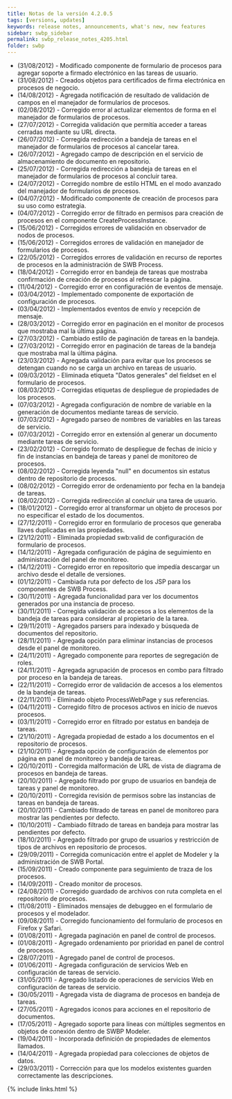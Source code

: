 ```yaml
---
title: Notas de la versión 4.2.0.5
tags: [versions, updates]
keywords: release notes, announcements, what's new, new features
sidebar: swbp_sidebar
permalink: swbp_release_notes_4205.html
folder: swbp
---
```


- (31/08/2012) - Modificado componente de formulario de procesos para agregar soporte a firmado electrónico en las tareas de usuario.
- (31/08/2012) - Creados objetos para certificados de firma electrónica en procesos de negocio.
- (14/08/2012) - Agregada notificación de resultado de validación de campos en el manejador de formularios de procesos.
- (02/08/2012) - <i class="fa fa-bug"></i> Corregido error al actualizar elementos de forma en el manejador de formularios de procesos.
- (27/07/2012) - <i class="fa fa-bug"></i> Corregida validación que permitía acceder a tareas cerradas mediante su URL directa.
- (26/07/2012) - <i class="fa fa-bug"></i> Corregida redirección a bandeja de tareas en el manejador de formularios de procesos al cancelar tarea.
- (26/07/2012) - Agregado campo de descripción en el servicio de almacenamiento de documento en repositorio.
- (25/07/2012) - <i class="fa fa-bug"></i> Corregida redirección a bandeja de tareas en el manejador de formularios de procesos al concluir tarea.
- (24/07/2012) - <i class="fa fa-bug"></i> Corregido nombre de estilo HTML en el modo avanzado del manejador de formularios de procesos.
- (04/07/2012) - Modificado componente de creación de procesos para su uso como estrategia.
- (04/07/2012) - <i class="fa fa-bug"></i> Corregido error de filtrado en permisos para creación de procesos en el componente CreateProcessInstance.
- (15/06/2012) - <i class="fa fa-bug"></i> Corregidos errores de validación en observador de nodos de procesos.
- (15/06/2012) - <i class="fa fa-bug"></i> Corregidos errores de validación en manejador de formularios de procesos.
- (22/05/2012) - <i class="fa fa-bug"></i> Corregidos errores de validación en recurso de reportes de procesos en la administración de SWB Process.
- (18/04/2012) - <i class="fa fa-bug"></i> Corregido error en bandeja de tareas que mostraba confirmación de creación de procesos al refrescar la página.
- (11/04/2012) - <i class="fa fa-bug"></i> Corregido error en configuración de eventos de mensaje.
- (03/04/2012) - Implementado componente de exportación de configuración de procesos.
- (03/04/2012) - Implementados eventos de envío y recepción de mensaje.
- (28/03/2012) - <i class="fa fa-bug"></i> Corregido error en paginación en el monitor de procesos que mostraba mal la última página.
- (27/03/2012) - Cambiado estilo de paginación de tareas en la bandeja.
- (27/03/2012) - <i class="fa fa-bug"></i> Corregido error en paginación de tareas de la bandeja que mostraba mal la última página.
- (23/03/2012) - <i class="fa fa-bug"></i> Agregada validación para evitar que los procesos se detengan cuando no se carga un archivo en tareas de usuario.
- (09/03/2012) - <i class="fa fa-bug"></i> Eliminada etiqueta "Datos generales" del fieldset en el formulario de procesos.
- (08/03/2012) - <i class="fa fa-bug"></i> Corregidas etiquetas de despliegue de propiedades de los procesos.
- (07/03/2012) - Agregada configuración de nombre de variable en la generación de documentos mediante tareas de servicio.
- (07/03/2012) - Agregado parseo de nombres de variables en las tareas de servicio.
- (07/03/2012) - <i class="fa fa-bug"></i> Corregido error en extensión al generar un documento mediante tareas de servicio.
- (23/02/2012) - <i class="fa fa-bug"></i> Corregido formato de despliegue de fechas de inicio y fin de instancias en bandeja de tareas y panel de monitoreo de procesos.
- (08/02/2012) - <i class="fa fa-bug"></i> Corregida leyenda "null" en documentos sin estatus dentro de repositorio de procesos.
- (08/02/2012) - <i class="fa fa-bug"></i> Corregido error de ordenamiento por fecha en la bandeja de tareas.
- (08/02/2012) - <i class="fa fa-bug"></i> Corregida redirección al concluir una tarea de usuario.
- (18/01/2012) - <i class="fa fa-bug"></i> Corregido error al transformar un objeto de procesos por no especificar el estado de los documentos.
- (27/12/2011) - <i class="fa fa-bug"></i> Corregido error en formulario de procesos que generaba llaves duplicadas en las propiedades.
- (21/12/2011) - <i class="fa fa-bug"></i> Eliminada propiedad swb:valid de configuración de formulario de procesos.
- (14/12/2011) - Agregada configuración de página de seguimiento en administración del panel de monitoreo.
- (14/12/2011) - <i class="fa fa-bug"></i> Corregido error en repositorio que impedía descargar un archivo desde el detalle de versiones.
- (01/12/2011) - Cambiada ruta por defecto de los JSP para los componentes de SWB Process.
- (30/11/2011) - Agregada funcionalidad para ver los documentos generados por una instancia de proceso.
- (30/11/2011) - <i class="fa fa-bug"></i> Corregida validación de accesos a los elementos de la bandeja de tareas para considerar al propietario de la tarea.
- (29/11/2011) - Agregados parsers para indexado y búsqueda de documentos del repositorio.
- (28/11/2011) - Agregada opción para eliminar instancias de procesos desde el panel de monitoreo.
- (24/11/2011) - Agregado componente para reportes de segregación de roles.
- (24/11/2011) - Agregada agrupación de procesos en combo para filtrado por proceso en la bandeja de tareas.
- (22/11/2011) - <i class="fa fa-bug"></i> Corregido error de validación de accesos a los elementos de la bandeja de tareas.
- (22/11/2011) - Eliminado objeto ProcessWebPage y sus referencias.
- (04/11/2011) - <i class="fa fa-bug"></i> Corregido filtro de procesos activos en inicio de nuevos procesos.
- (03/11/2011) - <i class="fa fa-bug"></i> Corregido error en filtrado por estatus en bandeja de tareas.
- (21/10/2011) - Agregada propiedad de estado a los documentos en el repositorio de procesos.
- (21/10/2011) - Agregada opción de configuración de elementos por página en panel de monitoreo y bandeja de tareas.
- (20/10/2011) - <i class="fa fa-bug"></i> Corregida malformación de URL de vista de diagrama de procesos en bandeja de tareas.
- (20/10/2011) - Agregado filtrado por grupo de usuarios en bandeja de tareas y panel de monitoreo.
- (20/10/2011) - <i class="fa fa-bug"></i> Corregida revisión de permisos sobre las instancias de tareas en bandeja de tareas.
- (20/10/2011) - Cambiado filtrado de tareas en panel de monitoreo para mostrar las pendientes por defecto.
- (10/10/2011) - Cambiado filtrado de tareas en bandeja para mostrar las pendientes por defecto.
- (18/10/2011) - Agregado filtrado por grupo de usuarios y restricción de tipos de archivos en repositorio de procesos.
- (29/09/2011) - <i class="fa fa-bug"></i> Corregida comunicación entre el applet de Modeler y la administración de SWB Portal.
- (15/09/2011) - Creado componente para seguimiento de traza de los procesos.
- (14/09/2011) - Creado monitor de procesos.
- (24/08/2011) - <i class="fa fa-bug"></i> Corregido guardado de archivos con ruta completa en el repositorio de procesos.
- (11/08/2011) - <i class="fa fa-bug"></i> Eliminados mensajes de debuggeo en el formulario de procesos y el modelador.
- (09/08/2011) - <i class="fa fa-bug"></i> Corregido funcionamiento del formulario de procesos en Firefox y Safari.
- (01/08/2011) - Agregada paginación en panel de control de procesos.
- (01/08/2011) - Agregado ordenamiento por prioridad en panel de control de procesos.
- (28/07/2011) - Agregado panel de control de procesos.
- (01/06/2011) - Agregada configuración de servicios Web en configuración de tareas de servicio.
- (31/05/2011) - Agregado listado de operaciones de servicios Web en configuración de tareas de servicio.
- (30/05/2011) - Agregada vista de diagrama de procesos en bandeja de tareas.
- (27/05/2011) - Agregados iconos para acciones en el repositorio de documentos.
- (17/05/2011) - Agregado soporte para líneas con múltiples segmentos en objetos de conexión dentro de SWBP Modeler.
- (19/04/2011) - Incorporada definición de propiedades de elementos llamados.
- (14/04/2011) - Agregada propiedad para colecciones de objetos de datos.
- (29/03/2011) - <i class="fa fa-bug"></i> Corrección para que los modelos existentes guarden correctamente las descripciones.


{% include links.html %}
